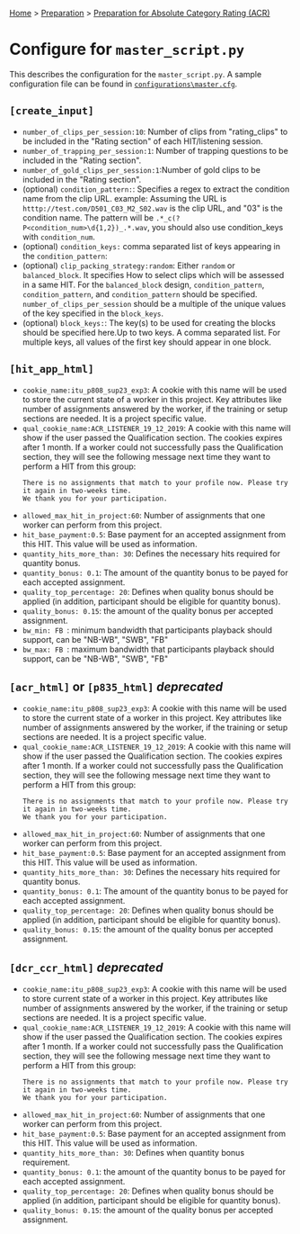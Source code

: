 [Home](../README.md) > [Preparation](preparation.md) > [Preparation for Absolute Category Rating (ACR)](prep_acr.md)

# Configure for `master_script.py`
 
This describes the configuration for the `master_script.py`. A sample configuration file can be found in [`configurations\master.cfg`](.\src\configurations\master.cfg).
 
## `[create_input]`

* `number_of_clips_per_session:10`: Number of clips from "rating_clips" to be included in the "Rating section" of each HIT/listening session. 
* `number_of_trapping_per_session:1`: Number of trapping questions to be included in the "Rating section".
* `number_of_gold_clips_per_session:1`:Number of gold clips to be included in the "Rating section".
* (optional)  `condition_pattern:`: Specifies a regex to extract the condition name from the clip URL. example: 
Assuming the URL is `htttp://test.com/D501_C03_M2_S02.wav` is the clip URL, and "03" is the condition name. 
The pattern will be `.*_c(?P<condition_num>\d{1,2})_.*.wav`, you should also use condition_keys with `condition_num`.
* (optional)  `condition_keys:` comma separated list of keys appearing in the `condition_pattern`:
* (optional)  `clip_packing_strategy:random`: Either `random` or `balanced_block`. It specifies How to select clips 
which will be assessed in a same HIT. For the `balanced_block` design, `condition_pattern`, `condition_pattern`, and
 `condition_pattern` should be specified.  `number_of_clips_per_session` should be a multiple of the unique values of the 
 key specified in the `block_keys`. 
* (optional)  `block_keys:`:  The key(s) to be used for creating the blocks should be specified here.Up to two keys. 
A comma separated list. For multiple keys, all values of the first key should appear in one block.


## `[hit_app_html]` 
* `cookie_name:itu_p808_sup23_exp3`: A cookie with this name will be used to store the current state of a worker in this project.
 Key attributes like number of assignments answered by the worker, if the training or setup sections are needed. 
 It is a project specific value. 
* `qual_cookie_name:ACR_LISTENER_19_12_2019`: A cookie with this name will show if the user passed the Qualification section.
The cookies expires after 1 month. If a worker could not successfully pass the Qualification section, they will see the 
following message next time they want to perform a HIT from this group:
    ````text
    There is no assignments that match to your profile now. Please try it again in two-weeks time.
    We thank you for your participation.
    ````
* `allowed_max_hit_in_project:60`: Number of assignments that one worker can perform from this project.
* `hit_base_payment:0.5`: Base payment for an accepted assignment from this HIT. This value will be used as information.
* `quantity_hits_more_than: 30`: Defines the necessary hits required for quantity bonus.
* `quantity_bonus: 0.1`: The amount of the quantity bonus to be payed for each accepted assignment.
* `quality_top_percentage: 20`: Defines when quality bonus should be applied (in addition, participant should be 
eligible for quantity bonus).
* `quality_bonus: 0.15`: the amount of the quality bonus per accepted assignment.
* `bw_min: FB `: minimum bandwidth that participants playback should support, can be "NB-WB", "SWB", "FB"
* `bw_max: FB `: maximum bandwidth that participants playback should support, can be "NB-WB", "SWB", "FB"


## `[acr_html]` or `[p835_html]` _deprecated_ 
* `cookie_name:itu_p808_sup23_exp3`: A cookie with this name will be used to store the current state of a worker in this project.
 Key attributes like number of assignments answered by the worker, if the training or setup sections are needed. 
 It is a project specific value. 
* `qual_cookie_name:ACR_LISTENER_19_12_2019`: A cookie with this name will show if the user passed the Qualification section.
The cookies expires after 1 month. If a worker could not successfully pass the Qualification section, they will see the 
following message next time they want to perform a HIT from this group:
    ````text
    There is no assignments that match to your profile now. Please try it again in two-weeks time.
    We thank you for your participation.
    ````
* `allowed_max_hit_in_project:60`: Number of assignments that one worker can perform from this project.
* `hit_base_payment:0.5`: Base payment for an accepted assignment from this HIT. This value will be used as information.
* `quantity_hits_more_than: 30`: Defines the necessary hits required for quantity bonus.
* `quantity_bonus: 0.1`: The amount of the quantity bonus to be payed for each accepted assignment.
* `quality_top_percentage: 20`: Defines when quality bonus should be applied (in addition, participant should be 
eligible for quantity bonus).
* `quality_bonus: 0.15`: the amount of the quality bonus per accepted assignment.

## `[dcr_ccr_html]` _deprecated_ 
* `cookie_name:itu_p808_sup23_exp3`: A cookie with this name will be used to store current state of a worker in this project.
 Key attributes like number of assignments answered by the worker, if the training or setup sections are needed. 
 It is a project specific value. 
* `qual_cookie_name:ACR_LISTENER_19_12_2019`: A cookie with this name will show if the user passed the Qualification section.
The cookies expires after 1 month. If a worker could not successfully pass the Qualification section, they will see the 
following message next time they want to perform a HIT from this group:
    ````text
    There is no assignments that match to your profile now. Please try it again in two-weeks time.
    We thank you for your participation.
    ````
* `allowed_max_hit_in_project:60`: Number of assignments that one worker can perform from this project.
* `hit_base_payment:0.5`: Base payment for an accepted assignment from this HIT. This value will be used as information.
* `quantity_hits_more_than: 30`: Defines when quantity bonus requirement.
* `quantity_bonus: 0.1`: the amount of the quantity bonus to be payed for each accepted assignment.
* `quality_top_percentage: 20`: Defines when quality bonus should be applied (in addition, participant should be 
eligible for quantity bonus).
* `quality_bonus: 0.15`: the amount of the quality bonus per accepted assignment.
